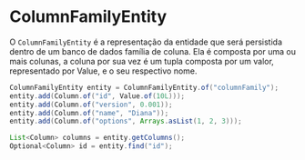 # ColumnFamilyEntity

O `ColumnFamilyEntity` é a representação da entidade que será persistida dentro de um banco de dados família de coluna. Ela é composta por uma ou mais colunas, a coluna por sua vez é um tupla composta por um valor, representado por Value, e o seu respectivo nome.

```java
ColumnFamilyEntity entity = ColumnFamilyEntity.of("columnFamily"); 
entity.add(Column.of("id", Value.of(10L))); 
entity.add(Column.of("version", 0.001)); 
entity.add(Column.of("name", "Diana")); 
entity.add(Column.of("options", Arrays.asList(1, 2, 3))); 

List<Column> columns = entity.getColumns(); 
Optional<Column> id = entity.find("id");
```

